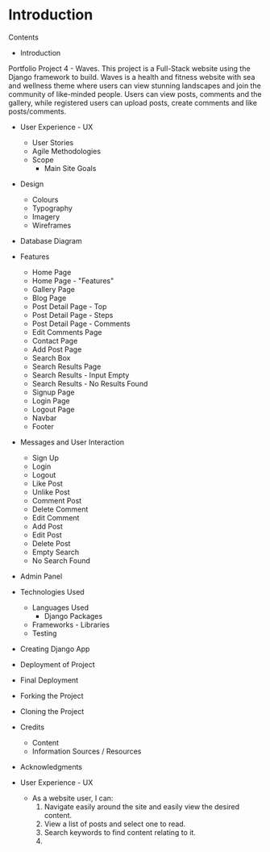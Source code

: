 # Introduction

Contents

- Introduction

Portfolio Project 4 - Waves. This project is a Full-Stack website using the Django framework to build. Waves is a health and fitness website with sea and wellness theme where users can view stunning landscapes and join the community of like-minded people. Users can view posts, comments and the gallery, while registered users can upload posts, create comments and like posts/comments.
   
- User Experience - UX
    - User Stories
    - Agile Methodologies
    - Scope
        - Main Site Goals

- Design
    - Colours
    - Typography
    - Imagery
    - Wireframes

- Database Diagram

- Features
    - Home Page
    - Home Page - "Features"
    - Gallery Page
    - Blog Page
    - Post Detail Page - Top
    - Post Detail Page - Steps
    - Post Detail Page - Comments
    - Edit Comments Page
    - Contact Page
    - Add Post Page
    - Search Box
    - Search Results Page
    - Search Results - Input Empty
    - Search Results - No Results Found
    - Signup Page
    - Login Page
    - Logout Page
    - Navbar
    - Footer

- Messages and User Interaction
    - Sign Up
    - Login
    - Logout
    - Like Post
    - Unlike Post
    - Comment Post
    - Delete Comment
    - Edit Comment
    - Add Post
    - Edit Post
    - Delete Post
    - Empty Search
    - No Search Found

- Admin Panel

- Technologies Used
    - Languages Used
        - Django Packages
    - Frameworks - Libraries
    - Testing

- Creating Django App

- Deployment of Project

- Final Deployment

- Forking the Project

- Cloning the Project

- Credits
    - Content
    - Information Sources / Resources

- Acknowledgments


- User Experience - UX
    - As a website user, I can:
        1. Navigate easily around the site and easily view the desired content.
        2. View a list of posts and select one to read.
        3. Search keywords to find content relating to it.
        4. 